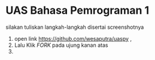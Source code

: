 # UAS Bahasa Pemrograman 1

silakan tuliskan langkah-langkah disertai screenshotnya
1. open link https://github.com/wesaputra/uaspy ,
2. Lalu Klik *FORK* pada ujung kanan atas
3. 
